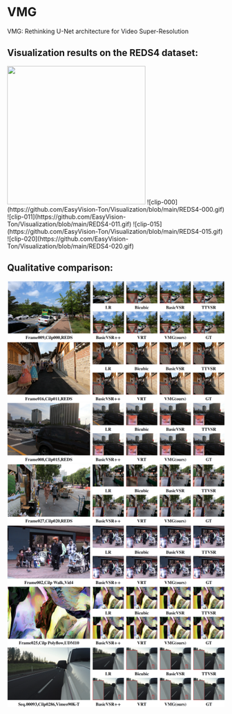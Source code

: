 # VMG
VMG: Rethinking U-Net architecture for Video Super-Resolution

## Visualization results on the REDS4 dataset:
<img src="https://github.com/EasyVision-Ton/Visualization/blob/main/REDS4-000.gif" width="320" height="320" />
![clip-000](https://github.com/EasyVision-Ton/Visualization/blob/main/REDS4-000.gif) 
![clip-011](https://github.com/EasyVision-Ton/Visualization/blob/main/REDS4-011.gif)
![clip-015](https://github.com/EasyVision-Ton/Visualization/blob/main/REDS4-015.gif)
![clip-020](https://github.com/EasyVision-Ton/Visualization/blob/main/REDS4-020.gif)

## Qualitative comparison:
![image](https://github.com/EasyVision-Ton/Visualization/blob/main/REDS4_000.png)
![image](https://github.com/EasyVision-Ton/Visualization/blob/main/REDS4_011.png)
![image](https://github.com/EasyVision-Ton/Visualization/blob/main/REDS4_015.png)
![image](https://github.com/EasyVision-Ton/Visualization/blob/main/REDS4_020.png)
![image](https://github.com/EasyVision-Ton/Visualization/blob/main/Vid4.png)
![image](https://github.com/EasyVision-Ton/Visualization/blob/main/Udm10.png)
![image](https://github.com/EasyVision-Ton/Visualization/blob/main/Vimeo90K-T.png)

